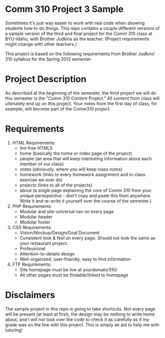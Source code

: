 Comm 310 Project 3 Sample
=========================

Sometimes it's just way easier to work with real code when showing students how to do things. This repo contains a couple different versions of a sample version of the third and final project for the Comm 310 class at BYU-Idaho, with Brother Judkins as the teacher. (Project requirements might change with other teachers.)

This project is based on the following requirements from Brother Judkins' 310 syllabus for the Spring 2013 semester:

# Project Description

As described at the beginning of the semester, the third project we will do this semester is the "Comm 310 Content Project." All content from class will ultimately end up on this project. Your notes from the first day of class, for example, will become part of the Comm310 project.

# Requirements

1. HTML Requirements:
    * lint-free HTML5
    * home (basically the home or index page of the project)
    * people (an area that will keep interesting information about each member of our class)
    * notes (obviously, where you will keep class notes)
    * homework (links to every homework assignment and in-class exercise we ever do)
    * projects (links to all of the projects)
    * about (a single page explaining the core of Comm 310 from your unique persepective - don't copy and paste this from anywhere. Write it and re-write it yourself over the course of the semester.)
2. PHP Requirements:
    * Modular and site-universal nav on every page
    * Modular header
    * Modular footer
3. CSS Requirements:
    * Vision/Mockup/Design/Goal Document
    * Consistent look & feel on every page. Should not look the same as your restaurant project.
    * Professional
    * Attention-to-details design
    * Well-organized, user-friendly, easy to find information
4. FTP Requirements:
    * Site homepage must be live at yourdomain/310/
    * All other pages must be findable/linked to homepage

# Disclaimers

The sample project in this repo is going to take shortcuts. Not every page will be present (at least at first), the design may be nothing to write home about, and I will not look over the code to check it as carefully as if my grade was on the line with this project. This is simply an aid to help me with tutoring!
